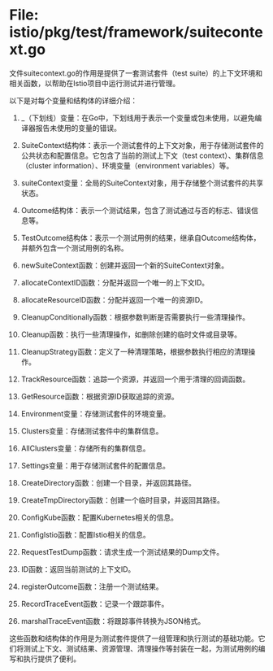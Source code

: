 # File: istio/pkg/test/framework/suitecontext.go

文件suitecontext.go的作用是提供了一套测试套件（test suite）的上下文环境和相关函数，以帮助在Istio项目中运行测试并进行管理。

以下是对每个变量和结构体的详细介绍：

1. _（下划线）变量：在Go中，下划线用于表示一个变量或包未使用，以避免编译器报告未使用的变量的错误。

2. SuiteContext结构体：表示一个测试套件的上下文对象，用于存储测试套件的公共状态和配置信息。它包含了当前的测试上下文（test context）、集群信息（cluster information）、环境变量（environment variables）等。

3. suiteContext变量：全局的SuiteContext对象，用于存储整个测试套件的共享状态。

4. Outcome结构体：表示一个测试结果，包含了测试通过与否的标志、错误信息等。

5. TestOutcome结构体：表示一个测试用例的结果，继承自Outcome结构体，并额外包含一个测试用例的名称。

6. newSuiteContext函数：创建并返回一个新的SuiteContext对象。

7. allocateContextID函数：分配并返回一个唯一的上下文ID。

8. allocateResourceID函数：分配并返回一个唯一的资源ID。

9. CleanupConditionally函数：根据参数判断是否需要执行一些清理操作。

10. Cleanup函数：执行一些清理操作，如删除创建的临时文件或目录等。

11. CleanupStrategy函数：定义了一种清理策略，根据参数执行相应的清理操作。

12. TrackResource函数：追踪一个资源，并返回一个用于清理的回调函数。

13. GetResource函数：根据资源ID获取追踪的资源。

14. Environment变量：存储测试套件的环境变量。

15. Clusters变量：存储测试套件中的集群信息。

16. AllClusters变量：存储所有的集群信息。

17. Settings变量：用于存储测试套件的配置信息。

18. CreateDirectory函数：创建一个目录，并返回其路径。

19. CreateTmpDirectory函数：创建一个临时目录，并返回其路径。

20. ConfigKube函数：配置Kubernetes相关的信息。

21. ConfigIstio函数：配置Istio相关的信息。

22. RequestTestDump函数：请求生成一个测试结果的Dump文件。

23. ID函数：返回当前测试的上下文ID。

24. registerOutcome函数：注册一个测试结果。

25. RecordTraceEvent函数：记录一个跟踪事件。

26. marshalTraceEvent函数：将跟踪事件转换为JSON格式。

这些函数和结构体的作用是为测试套件提供了一组管理和执行测试的基础功能。它们将测试上下文、测试结果、资源管理、清理操作等封装在一起，为测试用例的编写和执行提供了便利。

